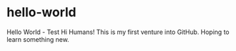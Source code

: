 # hello-world
Hello World - Test
Hi Humans!
This is my first venture into GitHub.  Hoping to learn something new.
